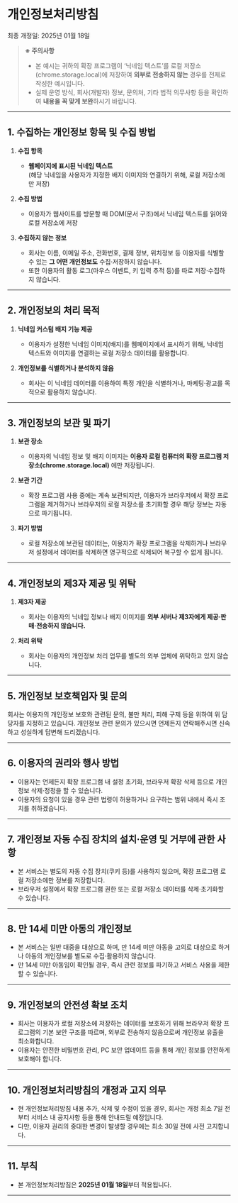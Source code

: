 # 개인정보처리방침

최종 개정일: 2025년 01월 18일  

> **※ 주의사항**  
> - 본 예시는 귀하의 확장 프로그램이 ‘닉네임 텍스트’를 로컬 저장소(chrome.storage.local)에 저장하여 **외부로 전송하지 않는** 경우를 전제로 작성한 예시입니다.  
> - 실제 운영 방식, 회사(개발자) 정보, 문의처, 기타 법적 의무사항 등을 확인하여 **내용을 꼭 맞게 보완**하시기 바랍니다.

---

## 1. 수집하는 개인정보 항목 및 수집 방법

1) **수집 항목**  
   - **웹페이지에 표시된 닉네임 텍스트**  
     (해당 닉네임을 사용자가 지정한 배지 이미지와 연결하기 위해, 로컬 저장소에만 저장)

2) **수집 방법**  
   - 이용자가 웹사이트를 방문할 때 DOM(문서 구조)에서 닉네임 텍스트를 읽어와 로컬 저장소에 저장

3) **수집하지 않는 정보**  
   - 회사는 이름, 이메일 주소, 전화번호, 결제 정보, 위치정보 등 이용자를 식별할 수 있는 **그 어떤 개인정보도** 수집·저장하지 않습니다.  
   - 또한 이용자의 활동 로그(마우스 이벤트, 키 입력 추적 등)를 따로 저장·수집하지 않습니다.

---

## 2. 개인정보의 처리 목적

1) **닉네임 커스텀 배지 기능 제공**  
   - 이용자가 설정한 닉네임 이미지(배지)를 웹페이지에서 표시하기 위해, 닉네임 텍스트와 이미지를 연결하는 로컬 저장소 데이터를 활용합니다.

2) **개인정보를 식별하거나 분석하지 않음**  
   - 회사는 이 닉네임 데이터를 이용하여 특정 개인을 식별하거나, 마케팅·광고를 목적으로 활용하지 않습니다.

---

## 3. 개인정보의 보관 및 파기

1) **보관 장소**  
   - 이용자의 닉네임 정보 및 배지 이미지는 **이용자 로컬 컴퓨터의 확장 프로그램 저장소(chrome.storage.local)** 에만 저장됩니다.

2) **보관 기간**  
   - 확장 프로그램 사용 중에는 계속 보관되지만, 이용자가 브라우저에서 확장 프로그램을 제거하거나 브라우저의 로컬 저장소를 초기화할 경우 해당 정보는 자동으로 파기됩니다.

3) **파기 방법**  
   - 로컬 저장소에 보관된 데이터는, 이용자가 확장 프로그램을 삭제하거나 브라우저 설정에서 데이터를 삭제하면 영구적으로 삭제되어 복구할 수 없게 됩니다.

---

## 4. 개인정보의 제3자 제공 및 위탁

1) **제3자 제공**  
   - 회사는 이용자의 닉네임 정보나 배지 이미지를 **외부 서버나 제3자에게 제공·판매·전송하지 않습니다.**

2) **처리 위탁**  
   - 회사는 이용자의 개인정보 처리 업무를 별도의 외부 업체에 위탁하고 있지 않습니다.

---

## 5. 개인정보 보호책임자 및 문의

회사는 이용자의 개인정보 보호와 관련된 문의, 불만 처리, 피해 구제 등을 위하여 위 담당자를 지정하고 있습니다. 개인정보 관련 문의가 있으시면 언제든지 연락해주시면 신속하고 성실하게 답변해 드리겠습니다.

---

## 6. 이용자의 권리와 행사 방법

- 이용자는 언제든지 확장 프로그램 내 설정 초기화, 브라우저 확장 삭제 등으로 개인정보 삭제·정정을 할 수 있습니다.
- 이용자의 요청이 있을 경우 관련 법령이 허용하거나 요구하는 범위 내에서 즉시 조치를 취하겠습니다.

---

## 7. 개인정보 자동 수집 장치의 설치·운영 및 거부에 관한 사항

- 본 서비스는 별도의 자동 수집 장치(쿠키 등)를 사용하지 않으며, 확장 프로그램 로컬 저장소에만 정보를 저장합니다.
- 브라우저 설정에서 확장 프로그램 권한 또는 로컬 저장소 데이터를 삭제·초기화할 수 있습니다.

---

## 8. 만 14세 미만 아동의 개인정보

- 본 서비스는 일반 대중을 대상으로 하며, 만 14세 미만 아동을 고의로 대상으로 하거나 아동의 개인정보를 별도로 수집·활용하지 않습니다.
- 만 14세 미만 아동임이 확인될 경우, 즉시 관련 정보를 파기하고 서비스 사용을 제한할 수 있습니다.

---

## 9. 개인정보의 안전성 확보 조치

- 회사는 이용자가 로컬 저장소에 저장하는 데이터를 보호하기 위해 브라우저 확장 프로그램의 기본 보안 구조를 따르며, 외부로 전송하지 않음으로써 개인정보 유출을 최소화합니다.
- 이용자는 안전한 비밀번호 관리, PC 보안 업데이트 등을 통해 개인 정보를 안전하게 보호해야 합니다.

---

## 10. 개인정보처리방침의 개정과 고지 의무

- 현 개인정보처리방침 내용 추가, 삭제 및 수정이 있을 경우, 회사는 개정 최소 7일 전부터 서비스 내 공지사항 등을 통해 안내드릴 예정입니다.
- 다만, 이용자 권리의 중대한 변경이 발생할 경우에는 최소 30일 전에 사전 고지합니다.

---

## 11. 부칙

- 본 개인정보처리방침은 **2025년 01월 18일**부터 적용됩니다.

---
